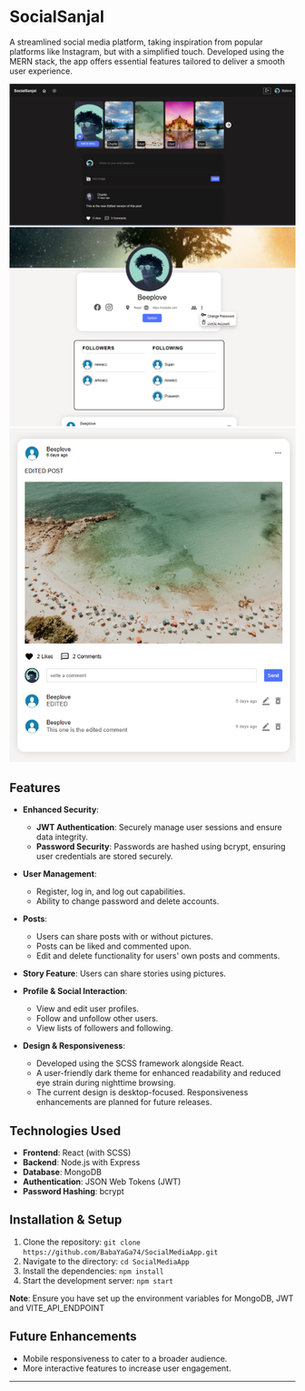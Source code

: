 # SocialSanjal

A streamlined social media platform, taking inspiration from popular platforms like Instagram, but with a simplified touch. Developed using the MERN stack, the app offers essential features tailored to deliver a smooth user experience.

![SocialSanjal logo or screenshot](client/public/assets/DarkMode.png) 
![SocialSanjal logo or screenshot](client/public/assets/profileImage.png) 
![SocialSanjal logo or screenshot](client/public/assets/post.png) 


## Features

- **Enhanced Security**:
  - **JWT Authentication**: Securely manage user sessions and ensure data integrity.
  - **Password Security**: Passwords are hashed using bcrypt, ensuring user credentials are stored securely.
  
- **User Management**:
  - Register, log in, and log out capabilities.
  - Ability to change password and delete accounts.

- **Posts**:
  - Users can share posts with or without pictures.
  - Posts can be liked and commented upon.
  - Edit and delete functionality for users' own posts and comments.

- **Story Feature**: Users can share stories using pictures.

- **Profile & Social Interaction**:
  - View and edit user profiles.
  - Follow and unfollow other users.
  - View lists of followers and following.

- **Design & Responsiveness**:
  - Developed using the SCSS framework alongside React.
  - A user-friendly dark theme for enhanced readability and reduced eye strain during nighttime browsing.
  - The current design is desktop-focused. Responsiveness enhancements are planned for future releases.

## Technologies Used

- **Frontend**: React (with SCSS)
- **Backend**: Node.js with Express
- **Database**: MongoDB
- **Authentication**: JSON Web Tokens (JWT)
- **Password Hashing**: bcrypt

## Installation & Setup

1. Clone the repository: `git clone https://github.com/BabaYaGa74/SocialMediaApp.git`
2. Navigate to the directory: `cd SocialMediaApp`
3. Install the dependencies: `npm install`
4. Start the development server: `npm start`

**Note**: Ensure you have set up the environment variables for MongoDB, JWT and VITE_API_ENDPOINT

## Future Enhancements

- Mobile responsiveness to cater to a broader audience.
- More interactive features to increase user engagement.

---
